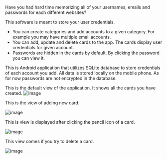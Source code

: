 Have you had hard time memorizing all of your usernames, emails and passwords for each different websites?

This software is meant to store your user credentials.

- You can create categories and add accounts to a given category. For example you may have multiple email accounts.
- You can add, update and delete cards to the app. The cards display user credentials for given account.
- Passwords are hidden in the cards by default. By clicking the password you can view it.

This is Android application that utilizes SQLite database to store credentials of each account you add. All data is stored locally on the mobile phone.
As for now passwords are not encrypted in the database.

This is the default view of the application. It shows all the cards you have created.
![image](https://github.com/user-attachments/assets/4f7914db-f62e-49ed-a054-c9a39f5ffd02)

This is the view of adding new card.

![image](https://github.com/user-attachments/assets/60ed4557-2460-4dea-97b9-558e8f926ede)

This is view is displayed after clicking the pencil icon of a card.

![image](https://github.com/user-attachments/assets/7f2e059c-b43c-4883-a09b-c231a7fc374f)

This view comes if you try to delete a card.

![image](https://github.com/user-attachments/assets/6c7c2749-5e4d-452f-92f3-fc0513c12969)

